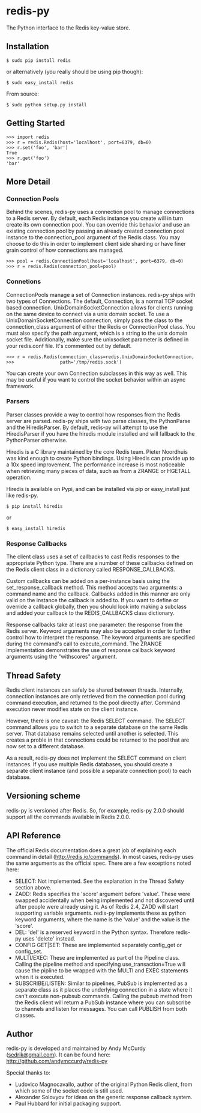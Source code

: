 # redis-py

The Python interface to the Redis key-value store.

## Installation

    $ sudo pip install redis

or alternatively (you really should be using pip though):

    $ sudo easy_install redis

From source:

    $ sudo python setup.py install


## Getting Started

    >>> import redis
    >>> r = redis.Redis(host='localhost', port=6379, db=0)
    >>> r.set('foo', 'bar')
    True
    >>> r.get('foo')
    'bar'

## More Detail

### Connection Pools

Behind the scenes, redis-py uses a connection pool to manage connections to
a Redis server. By default, each Redis instance you create will in turn create
its own connection pool. You can override this behavior and use an existing
connection pool by passing an already created connection pool instance to the
connection_pool argument of the Redis class. You may choose to do this in order
to implement client side sharding or have finer grain control of how connections
are managed.

    >>> pool = redis.ConnectionPool(host='localhost', port=6379, db=0)
    >>> r = redis.Redis(connection_pool=pool)

### Connetions

ConnectionPools manage a set of Connection instances. redis-py ships with two
types of Connections. The default, Connection, is a normal TCP socket based
connection. UnixDomainSocketConnection allows for clients running on the same
device to connect via a unix domain socket. To use a
UnixDomainSocketConnection connection, simply pass the class to the
connection_class argument of either the Redis or ConnectionPool class. You must
also specify the path argument, which is a string to the unix domain socket
file. Additionally, make sure the unixsocket parameter is defined in your
redis.conf file. It's commented out by default.

    >>> r = redis.Redis(connection_class=redis.UnixDomainSocketConnection,
    >>>                 path='/tmp/redis.sock')

You can create your own Connection subclasses in this way as well. This may be
useful if you want to control the socket behavior within an async framework.

### Parsers

Parser classes provide a way to control how responses from the Redis server
are parsed. redis-py ships with two parse classes, the PythonParse and the
HiredisParser. By default, redis-py will attempt to use the HiredisParser if
you have the hiredis module installed and will fallback to the PythonParser
otherwise.

Hiredis is a C library maintained by the core Redis team. Pieter Noordhuis was
kind enough to create Python bindings. Using Hiredis can provide up to a
10x speed improvement. The performance increase is most noticeable when
retrieving many pieces of data, such as from a ZRANGE or HGETALL operation.

Hiredis is available on Pypi, and can be installed via pip or easy_install
just like redis-py.

    $ pip install hiredis

or

    $ easy_install hiredis

### Response Callbacks

The client class uses a set of callbacks to cast Redis responses to the
appropriate Python type. There are a number of these callbacks defined on
the Redis client class in a dictionary called RESPONSE_CALLBACKS.

Custom callbacks can be added on a per-instance basis using the
set_response_callback method. This method accepts two arguments: a command
name and the callback. Callbacks added in this manner are only valid on the
instance the callback is added to. If you want to define or override a callback
globally, then you should look into making a subclass and added your callback
to the REDIS_CALLBACKS class dictionary.

Response callbacks take at least one parameter: the response from the Redis
server. Keyword arguments may also be accepted in order to further control
how to interpret the response. The keyword arguments are specified during the
command's call to execute_command. The ZRANGE implementation demonstrates the
use of response callback keyword arguments using the "withscores" argument.

## Thread Safety

Redis client instances can safely be shared between threads. Internally,
connection instances are only retrieved from the connection pool during
command execution, and returned to the pool directly after. Command execution
never modifies state on the client instance.

However, there is one caveat: the Redis SELECT command. The SELECT command
allows you to switch to a separate database on the same Redis server. That
database remains selected until another is selected. This creates a proble in
that connections could be returned to the pool that are now set to a different
database.

As a result, redis-py does not implement the SELECT command on client instances.
If you use multiple Redis databases, you should create a separate client
instance (and possible a separate connection pool) to each database.

## Versioning scheme

redis-py is versioned after Redis. So, for example, redis-py 2.0.0 should
support all the commands available in Redis 2.0.0.

## API Reference

The official Redis documentation does a great job of explaining each command in
detail (http://redis.io/commands). In most cases, redis-py uses the same
arguments as the official spec. There are a few exceptions noted here:

* SELECT: Not implemented. See the explanation in the Thread Safety section
  above.
* ZADD: Redis specifies the 'score' argument before 'value'. These were swapped
  accidentally when being implemented and not discovered until after people
  were already using it. As of Redis 2.4, ZADD will start supporting variable
  arguments. redis-py implements these as python keyword arguments, where the
  name is the 'value' and the value is the 'score'.
* DEL: 'del' is a reserved keyword in the Python syntax. Therefore redis-py
  uses 'delete' instead.
* CONFIG GET|SET: These are implemented separately config_get or config_set.
* MULTI/EXEC: These are implemented as part of the Pipeline class. Calling
  the pipeline method and specifying use_transaction=True will cause the
  pipline to be wrapped with the MULTI and EXEC statements when it is executed.
* SUBSCRIBE/LISTEN: Similar to pipelines, PubSub is implemented as a separate
  class as it places the underlying connection in a state where it can't
  execute non-pubsub commands. Calling the pubsub method from the Redis client
  will return a PubSub instance where you can subscribe to channels and listen
  for messages. You can call PUBLISH from both classes.


Author
------

redis-py is developed and maintained by Andy McCurdy (sedrik@gmail.com).
It can be found here: http://github.com/andymccurdy/redis-py

Special thanks to:

* Ludovico Magnocavallo, author of the original Python Redis client, from
  which some of the socket code is still used.
* Alexander Solovyov for ideas on the generic response callback system.
* Paul Hubbard for initial packaging support.


